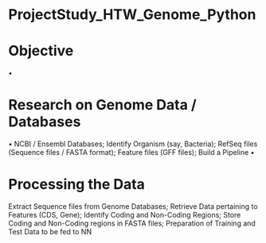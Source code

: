 # ProjectStudy_HTW_Genome_Python
# Objective
 •
# Research on Genome Data / Databases
 •
 NCBI / Ensembl Databases;
 Identify Organism (say, Bacteria);
 RefSeq files (Sequence files / FASTA format);
 Feature files (GFF files);
 Build a Pipeline
 •
# Processing the Data 
 Extract Sequence files from Genome Databases;
 Retrieve Data pertaining to Features (CDS, Gene);
 Identify Coding and Non-Coding Regions;
 Store Coding and Non-Coding regions in FASTA files;
 Preparation of Training and Test Data to be fed to NN
